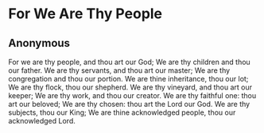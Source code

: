 # For We Are Thy People
## Anonymous
For we are thy people, and thou art our God;
We are thy children and thou our father.
We are thy servants, and thou art our master;
We are thy congregation and thou our portion.
We are thine inheritance, thou our lot;
We are thy flock, thou our shepherd.
We are thy vineyard, and thou art our keeper;
We are thy work, and thou our creator.
We are thy faithful one: thou art our beloved;
We are thy chosen: thou art the Lord our God.
We are thy subjects, thou our King;
We are thine acknowledged people, thou our acknowledged Lord.